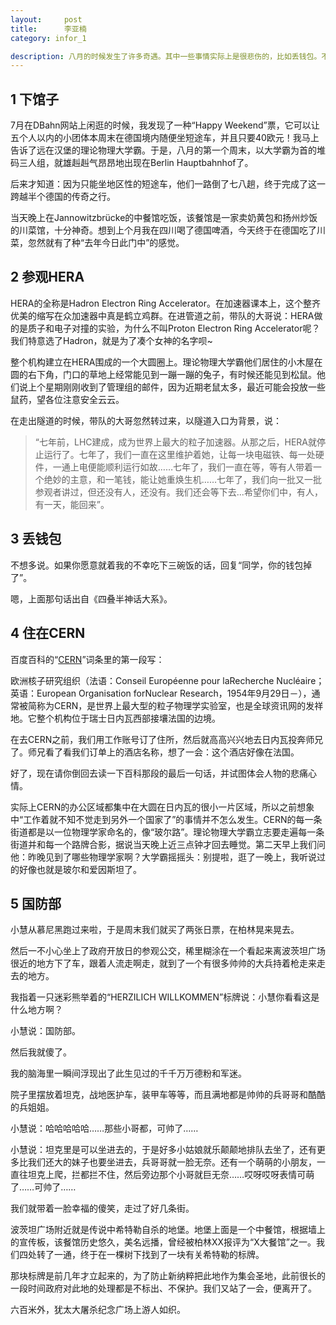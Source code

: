 ```yaml
---
layout:     post
title:      李亚楠
category: infor_1

description: 八月的时候发生了许多奇遇。其中一些事情实际上是很悲伤的，比如丢钱包。不过，作为我人生第一次丢钱包的经历，仍然很有意思。
---
```


1 下馆子
---------




7月在DBahn网站上闲逛的时候，我发现了一种“Happy Weekend”票，它可以让五个人以内的小团体本周末在德国境内随便坐短途车，并且只要40欧元！我马上告诉了远在汉堡的理论物理大学霸。于是，八月的第一个周末，以大学霸为首的堆码三人组，就雄赳赳气昂昂地出现在Berlin Hauptbahnhof了。




后来才知道：因为只能坐地区性的短途车，他们一路倒了七八趟，终于完成了这一跨越半个德国的传奇之行。




当天晚上在Jannowitzbrücke的中餐馆吃饭，该餐馆是一家卖奶黄包和扬州炒饭的川菜馆，十分神奇。想到上个月我在四川喝了德国啤酒，今天终于在德国吃了川菜，忽然就有了种“去年今日此门中”的感觉。




2 参观HERA
---------



HERA的全称是Hadron Electron Ring Accelerator。在加速器课本上，这个整齐优美的缩写在众加速器中真是鹤立鸡群。在进管道之前，带队的大哥说：HERA做的是质子和电子对撞的实验，为什么不叫Proton Electron Ring Accelerator呢？我们特意选了Hadron，就是为了凑个女神的名字呗~




整个机构建立在HERA围成的一个大圆圈上。理论物理大学霸他们居住的小木屋在圆的右下角，门口的草地上经常能见到一蹦一蹦的兔子，有时候还能见到松鼠。他们说上个星期刚刚收到了管理组的邮件，因为近期老鼠太多，最近可能会投放一些鼠药，望各位注意安全云云。




在走出隧道的时候，带队的大哥忽然转过来，以隧道入口为背景，说：




> “七年前，LHC建成，成为世界上最大的粒子加速器。从那之后，HERA就停止运行了。七年了，我们一直在这里维护着她，让每一块电磁铁、每一处硬件，一通上电便能顺利运行如故……七年了，我们一直在等，等有人带着一个绝妙的主意，和一笔钱，能让她重焕生机……七年了，我们向一批又一批参观者讲过，但还没有人，还没有。我们还会等下去...希望你们中，有人，有一天，能回来”。




3 丢钱包
---------
 

不想多说。如果你愿意就着我的不幸吃下三碗饭的话，回复“同学，你的钱包掉了”。




嗯，上面那句话出自《四叠半神话大系》。




4 住在CERN
---------



百度百科的“[CERN](http://baike.baidu.com/view/1587404.htm)”词条里的第一段写：





欧洲核子研究组织（法语：Conseil Européenne pour laRecherche Nucléaire；英语：European Organisation forNuclear Research，1954年9月29日－），通常被简称为CERN，是世界上最大型的粒子物理学实验室，也是全球资讯网的发祥地。它整个机构位于瑞士日内瓦西部接壤法国的边境。




在去CERN之前，我们用工作账号订了住所，然后就高高兴兴地去日内瓦投奔师兄了。师兄看了看我们订单上的酒店名称，想了一会：这个酒店好像在法国。




好了，现在请你倒回去读一下百科那段的最后一句话，并试图体会人物的悲痛心情。




实际上CERN的办公区域都集中在大圆在日内瓦的很小一片区域，所以之前想象中“工作着就不知不觉走到另外一个国家了”的事情并不怎么发生。CERN的每一条街道都是以一位物理学家命名的，像“玻尔路”。理论物理大学霸立志要走遍每一条街道并和每一个路牌合影，据说当天晚上近三点钟才回去睡觉。第二天早上我们问他：昨晚见到了哪些物理学家啊？大学霸摇摇头：别提啦，逛了一晚上，我听说过的好像也就是玻尔和爱因斯坦了。




5 国防部
---------



小慧从慕尼黑跑过来啦，于是周末我们就买了两张日票，在柏林晃来晃去。




然后一不小心坐上了政府开放日的参观公交，稀里糊涂在一个看起来离波茨坦广场很近的地方下了车，跟着人流走啊走，就到了一个有很多帅帅的大兵持着枪走来走去的地方。




我指着一只迷彩熊举着的“HERZILICH WILLKOMMEN”标牌说：小慧你看看这是什么地方啊？




小慧说：国防部。




然后我就傻了。




我的脑海里一瞬间浮现出了此生见过的千千万万德粉和军迷。




院子里摆放着坦克，战地医护车，装甲车等等，而且满地都是帅帅的兵哥哥和酷酷的兵姐姐。




小慧说：哈哈哈哈哈……那些小哥都，可帅了……




小慧说：坦克里是可以坐进去的，于是好多小姑娘就乐颠颠地排队去坐了，还有更多比我们还大的妹子也要坐进去，兵哥哥就一脸无奈。还有一个萌萌的小朋友，一直往坦克上爬，拦都拦不住，然后旁边那个小哥就巨无奈……哎呀哎呀表情可萌了……可帅了……




我们就带着一脸幸福的傻笑，走过了好几条街。




波茨坦广场附近就是传说中希特勒自杀的地堡。地堡上面是一个中餐馆，根据墙上的宣传板，该餐馆历史悠久，美名远播，曾经被柏林XX报评为“X大餐馆”之一。我们四处转了一通，终于在一棵树下找到了一块有关希特勒的标牌。




那块标牌是前几年才立起来的，为了防止新纳粹把此地作为集会圣地，此前很长的一段时间政府对此地的处理都是不标出、不保护。我们又站了一会，便离开了。




六百米外，犹太大屠杀纪念广场上游人如织。

